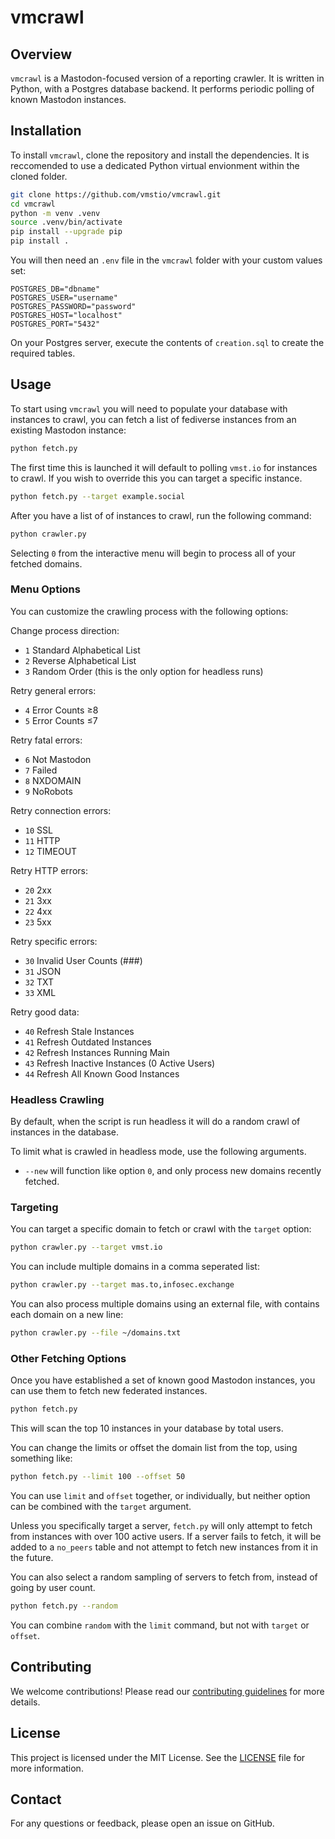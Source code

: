 # vmcrawl

## Overview

`vmcrawl` is a Mastodon-focused version of a reporting crawler.
It is written in Python, with a Postgres database backend.
It performs periodic polling of known Mastodon instances.

## Installation

To install `vmcrawl`, clone the repository and install the dependencies.
It is reccomended to use a dedicated Python virtual envionment within the cloned folder.

```bash
git clone https://github.com/vmstio/vmcrawl.git
cd vmcrawl
python -m venv .venv
source .venv/bin/activate
pip install --upgrade pip
pip install .
```

You will then need an `.env` file in the `vmcrawl` folder with your custom values set:

```
POSTGRES_DB="dbname"
POSTGRES_USER="username"
POSTGRES_PASSWORD="password"
POSTGRES_HOST="localhost"
POSTGRES_PORT="5432"
```

On your Postgres server, execute the contents of `creation.sql` to create the required tables.

## Usage

To start using `vmcrawl` you will need to populate your database with instances to crawl, you can fetch a list of fediverse instances from an existing Mastodon instance:

```bash
python fetch.py
```

The first time this is launched it will default to polling `vmst.io` for instances to crawl.
If you wish to override this you can target a specific instance.

```bash
python fetch.py --target example.social
```

After you have a list of of instances to crawl, run the following command:

```bash
python crawler.py
```

Selecting `0` from the interactive menu will begin to process all of your fetched domains.

### Menu Options

You can customize the crawling process with the following options:

Change process direction:
- `1` Standard Alphabetical List
- `2` Reverse Alphabetical List
- `3` Random Order (this is the only option for headless runs)

Retry general errors:
- `4` Error Counts ≥8
- `5` Error Counts ≤7

Retry fatal errors:
- `6` Not Mastodon
- `7` Failed
- `8` NXDOMAIN
- `9` NoRobots

Retry connection errors:
- `10` SSL
- `11` HTTP
- `12` TIMEOUT

Retry HTTP errors:
- `20` 2xx
- `21` 3xx
- `22` 4xx
- `23` 5xx

Retry specific errors:
- `30` Invalid User Counts (###)
- `31` JSON
- `32` TXT
- `33` XML

Retry good data:
- `40` Refresh Stale Instances
- `41` Refresh Outdated Instances
- `42` Refresh Instances Running Main
- `43` Refresh Inactive Instances (0 Active Users)
- `44` Refresh All Known Good Instances

### Headless Crawling

By default, when the script is run headless it will do a random crawl of instances in the database.

To limit what is crawled in headless mode, use the following arguments.

- `--new` will function like option `0`, and only process new domains recently fetched.

### Targeting

You can target a specific domain to fetch or crawl with the `target` option:

```bash
python crawler.py --target vmst.io
```

You can include multiple domains in a comma seperated list:

```bash
python crawler.py --target mas.to,infosec.exchange
```

You can also process multiple domains using an external file, with contains each domain on a new line:

```bash
python crawler.py --file ~/domains.txt
```

### Other Fetching Options

Once you have established a set of known good Mastodon instances, you can use them to fetch new federated instances.

```bash
python fetch.py
```

This will scan the top 10 instances in your database by total users.

You can change the limits or offset the domain list from the top, using something like:

```bash
python fetch.py --limit 100 --offset 50
```

You can use `limit` and `offset` together, or individually, but neither option can be combined with the `target` argument.

Unless you specifically target a server, `fetch.py` will only attempt to fetch from instances with over 100 active users.
If a server fails to fetch, it will be added to a `no_peers` table and not attempt to fetch new instances from it in the future.

You can also select a random sampling of servers to fetch from, instead of going by user count.

```bash
python fetch.py --random
```

You can combine `random` with the `limit` command, but not with `target` or `offset`.

## Contributing

We welcome contributions! Please read our [contributing guidelines](CONTRIBUTING.md) for more details.

## License

This project is licensed under the MIT License. See the [LICENSE](LICENSE) file for more information.

## Contact

For any questions or feedback, please open an issue on GitHub.